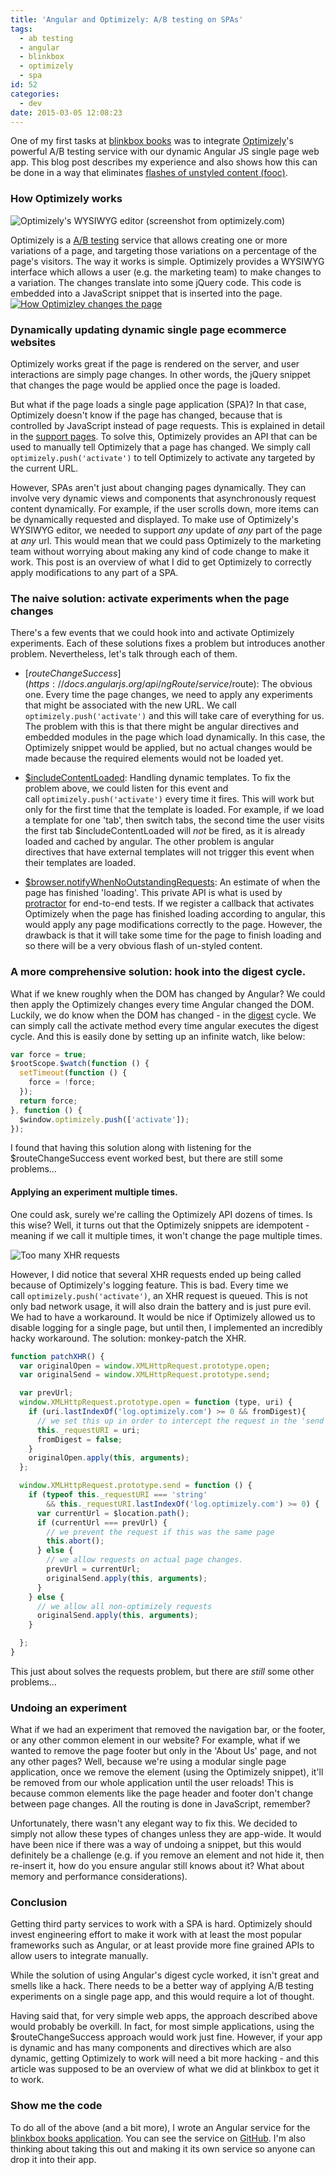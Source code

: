 ```yaml
---
title: 'Angular and Optimizely: A/B testing on SPAs'
tags:
  - ab testing
  - angular
  - blinkbox
  - optimizely
  - spa
id: 52
categories:
  - dev
date: 2015-03-05 12:08:23
---
```


One of my first tasks at [blinkbox books](https://www.blinkboxbooks.com/) was to integrate [Optimizely](https://www.optimizely.com/)'s powerful A/B testing service with our dynamic Angular JS single page web app. This blog post describes my experience and also shows how this can be done in a way that eliminates [flashes of unstyled content (fooc)](http://en.wikipedia.org/wiki/Flash_of_unstyled_content).

### How Optimizely works

![Optimizely's WYSIWYG editor (screenshot from optimizely.com)](https://help.optimizely.com/hc/en-us/article_attachments/201205034/Screen_Shot_2012-11-20_at_1.27.34_PM.png)

Optimizely is a [A/B testing](https://www.optimizely.com/ab-testing/) service that allows creating one or more variations of a page, and targeting those variations on a percentage of the page's visitors. The way it works is simple. Optimizely provides a WYSIWYG interface which allows a user (e.g. the marketing team) to make changes to a variation. The changes translate into some jQuery code. This code is embedded into a JavaScript snippet that is inserted into the page.
[![How Optimizley changes the page](http://meltuhamy.com/wp-content/uploads/2015/03/optimizely-flow-1024x244.png)](http://meltuhamy.com/wp-content/uploads/2015/03/optimizely-flow.png)

### Dynamically updating dynamic single page ecommerce websites

Optimizely works great if the page is rendered on the server, and user interactions are simply page changes. In other words, the jQuery snippet that changes the page would be applied once the page is loaded.

But what if the page loads a single page application (SPA)? In that case, Optimizely doesn't know if the page has changed, because that is controlled by JavaScript instead of page requests. This is explained in detail in the [support pages](https://help.optimizely.com/hc/en-us/articles/203326524-AngularJS-Backbone-js-and-other-Single-Page-Applications). To solve this, Optimizely provides an API that can be used to manually tell Optimizely that a page has changed. We simply call `optimizely.push('activate')` to tell Optimizely to activate any targeted by the current URL.

However, SPAs aren't just about changing pages dynamically. They can involve very dynamic views and components that asynchronously request content dynamically. For example, if the user scrolls down, more items can be dynamically requested and displayed. To make use of Optimizely's WYSIWYG editor, we needed to support _any_ update of _any_ part of the page at _any_ url. This would mean that we could pass Optimizely to the marketing team without worrying about making any kind of code change to make it work. This post is an overview of what I did to get Optimizely to correctly apply modifications to any part of a SPA.

### The naive solution: activate experiments when the page changes

There's a few events that we could hook into and activate Optimizely experiments. Each of these solutions fixes a problem but introduces another problem. Nevertheless, let's talk through each of them.

*  [$routeChangeSuccess](https://docs.angularjs.org/api/ngRoute/service/$route): The obvious one. Every time the page changes, we need to apply any experiments that might be associated with the new URL. We call `optimizely.push('activate')` and this will take care of everything for us. The problem with this is that there might be angular directives and embedded modules in the page which load dynamically. In this case, the Optimizely snippet would be applied, but no actual changes would be made because the required elements would not be loaded yet.

*   [$includeContentLoaded](https://docs.angularjs.org/api/ng/directive/ngInclude): Handling dynamic templates. To fix the problem above, we could listen for this event and call `optimizely.push('activate')` every time it fires. This will work but only for the first time that the template is loaded. For example, if we load a template for one 'tab', then switch tabs, the second time the user visits the first tab $includeContentLoaded will _not_ be fired, as it is already loaded and cached by angular. The other problem is angular directives that have external templates will not trigger this event when their templates are loaded.

*   [$browser.notifyWhenNoOutstandingRequests](https://github.com/angular/angular.js/blob/master/src/ng/browser.js#L75): An estimate of when the page has finished 'loading'. This private API is what is used by [protractor](https://github.com/angular/protractor) for end-to-end tests. If we register a callback that activates Optimizely when the page has finished loading according to angular, this would apply any page modifications correctly to the page. However, the drawback is that it will take some time for the page to finish loading and so there will be a very obvious flash of un-styled content.

### A more comprehensive solution: hook into the digest cycle.

What if we knew roughly when the DOM has changed by Angular? We could then apply the Optimizely changes every time Angular changed the DOM. Luckily, we do know when the DOM has changed - in the [digest](http://angular-tips.com/blog/2013/08/watch-how-the-apply-runs-a-digest/) cycle. We can simply call the activate method every time angular executes the digest cycle. And this is easily done by setting up an infinite watch, like below:

```js
var force = true;
$rootScope.$watch(function () {
  setTimeout(function () {
    force = !force;
  });
  return force;
}, function () {
  $window.optimizely.push(['activate']);
});
```


I found that having this solution along with listening for the $routeChangeSuccess event worked best, but there are still some problems...

#### Applying an experiment multiple times.

One could ask, surely we're calling the Optimizely API dozens of times. Is this wise? Well, it turns out that the Optimizely snippets are idempotent - meaning if we call it multiple times, it won't change the page multiple times.

![Too many XHR requests](http://meltuhamy.com/wp-content/uploads/2015/03/xhr-toodamnhigh.jpg)

However, I did notice that several XHR requests ended up being called because of Optimizely's logging feature. This is bad. Every time we call `optimizely.push('activate')`, an XHR request is queued. This is not only bad network usage, it will also drain the battery and is just pure evil. We had to have a workaround. It would be nice if Optimizely allowed us to disable logging for a single page, but until then, I implemented an incredibly hacky workaround. The solution: monkey-patch the XHR.

```js
function patchXHR() {
  var originalOpen = window.XMLHttpRequest.prototype.open;
  var originalSend = window.XMLHttpRequest.prototype.send;

  var prevUrl;
  window.XMLHttpRequest.prototype.open = function (type, uri) {
    if (uri.lastIndexOf('log.optimizely.com') >= 0 && fromDigest){
      // we set this up in order to intercept the request in the 'send' function.
      this._requestURI = uri;
      fromDigest = false;
    }
    originalOpen.apply(this, arguments);
  };

  window.XMLHttpRequest.prototype.send = function () {
    if (typeof this._requestURI === 'string'
        && this._requestURI.lastIndexOf('log.optimizely.com') >= 0) {
      var currentUrl = $location.path();
      if (currentUrl === prevUrl) {
        // we prevent the request if this was the same page
        this.abort();
      } else {
        // we allow requests on actual page changes.
        prevUrl = currentUrl;
        originalSend.apply(this, arguments);
      }
    } else {
      // we allow all non-optimizely requests
      originalSend.apply(this, arguments);
    }

  };
}
```

This just about solves the requests problem, but there are _still_ some other problems...

### Undoing an experiment

What if we had an experiment that removed the navigation bar, or the footer, or any other common element in our website? For example, what if we wanted to remove the page footer but only in the 'About Us' page, and not any other pages? Well, because we're using a modular single page application, once we remove the element (using the Optimizely snippet), it'll be removed from our whole application until the user reloads! This is because common elements like the page header and footer don't change between page changes. All the routing is done in JavaScript, remember?

Unfortunately, there wasn't any elegant way to fix this. We decided to simply not allow these types of changes unless they are app-wide. It would have been nice if there was a way of undoing a snippet, but this would definitely be a challenge (e.g. if you remove an element and not hide it, then re-insert it, how do you ensure angular still knows about it? What about memory and performance considerations).

### Conclusion

Getting third party services to work with a SPA is hard. Optimizely should invest engineering effort to make it work with at least the most popular frameworks such as Angular, or at least provide more fine grained APIs to allow users to integrate manually.

While the solution of using Angular's digest cycle worked, it isn't great and smells like a hack. There needs to be a better way of applying A/B testing experiments on a single page app, and this would require a lot of thought.

Having said that, for very simple web apps, the approach described above would probably be overkill. In fact, for most simple applications, using the $routeChangeSuccess approach would work just fine. However, if your app is dynamic and has many components and directives which are also dynamic, getting Optimizely to work will need a bit more hacking - and this article was supposed to be an overview of what we did at blinkbox to get it to work.

### Show me the code

To do all of the above (and a bit more), I wrote an Angular service for the [blinkbox books application](https://github.com/blinkboxbooks/client-web-app.js). You can see the service on [GitHub](https://github.com/blinkboxbooks/client-web-app.js/blob/master/app/scripts/services/optimizely_service.js). I'm also thinking about taking this out and making it its own service so anyone can drop it into their app.